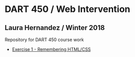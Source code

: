 # DART 450 / Web Intervention

## Laura Hernandez / Winter 2018

Repository for DART 450 course work

* [Exercise 1 - Remembering HTML/CSS](https://laura-hdz.github.io/dart450/exercises/exercise01/)
